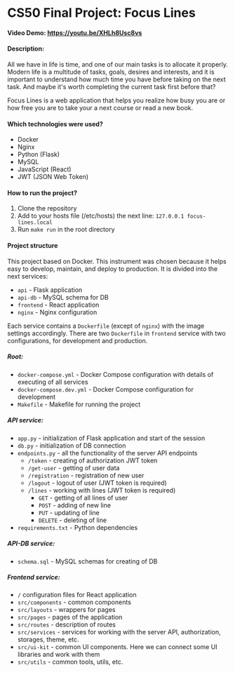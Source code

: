 # CS50 Final Project: Focus Lines
#### Video Demo:  https://youtu.be/XHLh8Usc8vs
#### Description:
All we have in life is time, and one of our main tasks is to allocate it properly. Modern life is a multitude of tasks, 
goals, desires and interests, and it is important to understand how much time you have before taking on the next task. 
And maybe it's worth completing the current task first before that? 

Focus Lines is a web application that helps you realize how busy you are or how free you are to take your a next course 
or read a new book.

#### Which technologies were used?
- Docker
- Nginx
- Python (Flask)
- MySQL
- JavaScript (React)
- JWT (JSON Web Token)

#### How to run the project?
1. Clone the repository
2. Add to your hosts file (/etc/hosts) the next line: `127.0.0.1 focus-lines.local`
2. Run `make run` in the root directory

#### Project structure
This project based on Docker. This instrument was chosen because it helps easy to develop, maintain, and deploy to production.
It is divided into the next services:
- `api` - Flask application
- `api-db` - MySQL schema for DB
- `frontend` - React application
- `nginx` - Nginx configuration

Each service contains a `Dockerfile` (except of `nginx`) with the image settings accordingly. There are two `Dockerfile` 
in `frontend` service with two configurations, for development and production.

##### Root:
- `docker-compose.yml` - Docker Compose configuration with details of executing of all services
- `docker-compose.dev.yml` - Docker Compose configuration for development
- `Makefile` - Makefile for running the project

##### API service:
- `app.py` - initialization of Flask application and start of the session
- `db.py` - initialization of DB connection
- `endpoints.py` - all the functionality of the server API endpoints
  - `/token` - creating of authorization JWT token
  - `/get-user` - getting of user data
  - `/registration` - registration of new user
  - `/logout` - logout of user (JWT token is required)
  - `/lines` - working with lines (JWT token is required)
    - `GET` - getting of all lines of user 
    - `POST` - adding of new line
    - `PUT` - updating of line
    - `DELETE` - deleting of line
- `requirements.txt` - Python dependencies

##### API-DB service:
- `schema.sql` - MySQL schemas for creating of DB

##### Frontend service:
- `/` configuration files for React application
- `src/components` - common components
- `src/layouts` - wrappers for pages
- `src/pages` - pages of the application
- `src/routes` - description of routes
- `src/services` - services for working with the server API, authorization, storages, theme, etc.
- `src/ui-kit` - common UI components. Here we can connect some UI libraries and work with them
- `src/utils` - common tools, utils, etc.
